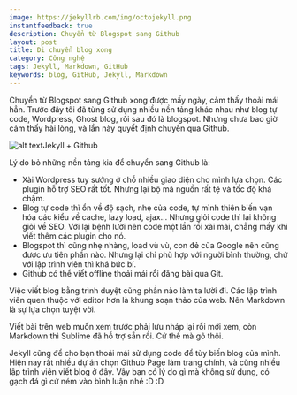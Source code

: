 ```yaml
---
image: https://jekyllrb.com/img/octojekyll.png
instantfeedback: true
description: Chuyển từ Blogspot sang Github
layout: post
title: Di chuyển blog xong
category: Công nghệ
tags: Jekyll, Markdown, GitHub
keywords: blog, GitHub, Jekyll, Markdown
---
```


Chuyển từ Blogspot sang Github xong được mấy ngày, cảm thấy thoải mái hẳn. Trước đây tôi đã từng sử dụng nhiều nền tảng khác nhau như blog tự code, Wordpress, Ghost blog, rồi sau đó là blogspot. Nhưng chưa bao giờ cảm thấy hài lòng, và lần này quyết định chuyển qua Github.

![alt text](https://jekyllrb.com/img/octojekyll.png "Jekyll + Github")Jekyll + Github


Lý do bỏ những nền tảng kia để chuyển sang Github là:

- Xài Wordpress tuy sướng ở chỗ nhiều giao diện cho mình lựa chọn. Các plugin hỗ trợ SEO rất tốt. Nhưng lại bộ mã nguồn rất tệ và tốc độ khá chậm.
- Blog tự code thì ổn về độ sạch, nhẹ của code, tự mình thiên biến vạn hóa các kiểu về cache, lazy load, ajax... Nhưng giỏi code thì lại không giỏi về SEO. Với lại bệnh lười nên code một lần rồi xài mãi, chẳng mấy khi viết thêm các plugin cho nó.
- Blogspot thì cũng nhẹ nhàng, load vù vù, con đẻ của Google nên cũng được ưu tiên phần nào. Nhưng lại chỉ phù hợp với người bình thường, chứ với lập trình viên thì khá bức bí.
- Github có thể viết offline thoải mái rồi đăng bài qua Git.

Việc viết blog bằng trình duyệt cũng phần nào làm ta lười đi. Các lập trình viên quen thuộc với editor hơn là khung soạn thảo của web. Nên Markdown là sự lựa chọn tuyệt vời.

Viết bài trên web muốn xem trước phải lưu nháp lại rồi mới xem, còn Markdown thì Sublime đã hỗ trợ sẵn rồi. Cứ thế mà gõ thôi.

Jekyll cũng để cho bạn thoải mái sử dụng code để tùy biến blog của mình. Hiện nay rất nhiều dự án chọn Github Page làm trang chính, và cũng nhiều lập trình viên viết blog ở đây. Vậy bạn có lý do gì mà không sử dụng, có gạch đá gì cứ ném vào bình luận nhé :D :D